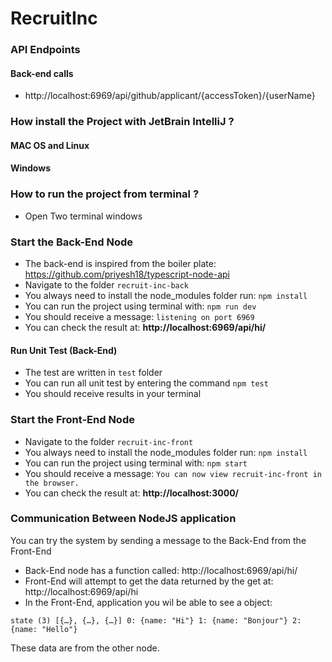 
# RecruitInc

### API Endpoints

#### Back-end calls

- http://localhost:6969/api/github/applicant/{accessToken}/{userName}

### How install the Project with JetBrain IntelliJ ?

#### MAC OS and Linux

#### Windows 


### How to run the project from terminal ?
- Open Two terminal windows 

### Start the Back-End Node 
 - The back-end is inspired from the boiler plate: https://github.com/priyesh18/typescript-node-api
 - Navigate to the folder `recruit-inc-back`
 - You always need to install the node_modules folder
 run:  `npm install`
 - You can run the project using terminal with: `npm run dev`
 - You should receive a message: `listening on port 6969`
 - You can check the result at: **http://localhost:6969/api/hi/**

#### Run Unit Test (Back-End)
 - The test are written in `test` folder
 - You can run all unit test by entering the command `npm test`
 - You should receive results in your terminal




 ### Start the Front-End Node
  - Navigate to the folder `recruit-inc-front`
 - You always need to install the node_modules folder
 run:  `npm install`
 - You can run the project using terminal with: `npm start`
 - You should receive a message: `You can now view recruit-inc-front in the browser.`
 - You can check the result at: **http://localhost:3000/**


### Communication Between NodeJS application
You can try the system by sending a message to the Back-End from the Front-End
- Back-End node has a function called: http://localhost:6969/api/hi/
- Front-End will attempt to get the data returned by the get at: http://localhost:6969/api/hi
- In the Front-End, application you wil be able to see a object:

`state (3) [{…}, {…}, {…}] 0: {name: "Hi"} 1: {name: "Bonjour"} 2: {name: "Hello"} `

These data are from the other node. 
